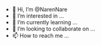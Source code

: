 - 👋 Hi, I’m @NarenNare
- 👀 I’m interested in ...
- 🌱 I’m currently learning ...
- 💞️ I’m looking to collaborate on ...
- 📫 How to reach me ...

<!---
NarenNare/NarenNare is a ✨ special ✨ repository because its `README.md` (this file) appears on your GitHub profile.
You can click the Preview link to take a look at your changes.
--->
